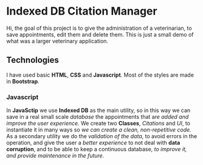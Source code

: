 # Indexed DB Citation Manager

Hi, the goal of this project is to give the administration of a veterinarian, to save appointments, edit them and delete them. This is just a small demo of what was a larger veterinary application.

## Technologies

I have used basic **HTML**, **CSS** and **Javascript**. Most of the styles are made in **Bootstrap**.

### Javascript

In **JavaSctip** we use **Indexed DB** as the main utility, so in this way we can save in a real small scale _database_ the appointments that a*re added and improve the user experience.*
We create two **Classes**, _Citations_ and _UI_, to instantiate it in many ways so _we can create a clean, non-repetitive code._
As a secondary utility we do the _validation of the data_, to avoid errors in the operation, and give the user a _better experience_ to not deal with **data corruption**, and to be able to keep a continuous database, _to improve it, and provide maintenance in the future._
